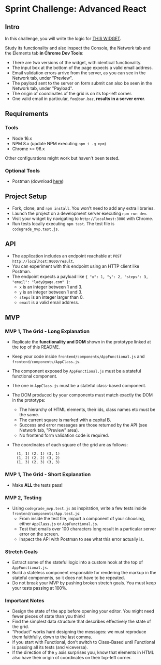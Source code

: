 # Sprint Challenge: Advanced React

## Intro

In this challenge, you will write the logic for [THIS WIDGET](https://advanced-react-grid.herokuapp.com/).

Study its functionality and also inspect the Console, the Network tab and the Elements tab **in Chrome Dev Tools**:

- There are two versions of the widget, with identical functionality.
- The input box at the bottom of the page expects a valid email address.
- Email validation errors arrive from the server, as you can see in the Network tab, under "Preview".
- The payload sent to the server on form submit can also be seen in the Network tab, under "Payload".
- The origin of coordinates of the grid is on its top-left corner.
- One valid email in particular, `foo@bar.baz`, **results in a server error**.

## Requirements

### Tools

- Node 16.x
- NPM 8.x (update NPM executing `npm i -g npm`)
- Chrome >= 96.x

Other configurations might work but haven't been tested.

### Optional Tools

- Postman (download [here](https://www.postman.com/downloads/))

## Project Setup

- Fork, clone, and `npm install`. You won't need to add any extra libraries.
- Launch the project on a development server executing `npm run dev`.
- Visit your widget by navigating to `http://localhost:3000` with Chrome.
- Run tests locally executing `npm test`. The test file is `codegrade_mvp.test.js`.

## API

- The application includes an endpoint reachable at `POST http://localhost:9000/result`.
- You can experiment with this endpoint using an HTTP client like Postman.
- The endpoint expects a payload like `{ "x": 1, "y": 2, "steps": 3, "email": "lady@gaga.com" }`:
  - `x` is an integer between 1 and 3.
  - `y` is an integer between 1 and 3.
  - `steps` is an integer larger than 0.
  - `email` is a valid email address.

## MVP

### MVP 1, The Grid - Long Explanation

- Replicate the **functionality and DOM** shown in the prototype linked at the top of this README.
- Keep your code inside `frontend/components/AppFunctional.js` and `frontend/components/AppClass.js`.
- The component exposed by `AppFunctional.js` must be a stateful functional component.
- The one in `AppClass.js` must be a stateful class-based component.
- The DOM produced by your components must match exactly the DOM in the prototype:
  - The hierarchy of HTML elements, their ids, class names etc must be the same.
  - The current square is marked with a capital B.
  - Success and error messages are those returned by the API (see Network tab, "Preview" area).
  - No frontend form validation code is required.
- The coordinates of each square of the grid are as follows:

  ```
    (1, 1) (2, 1) (3, 1)
    (1, 2) (2, 2) (3, 2)
    (1, 3) (2, 3) (3, 3)
  ```

### MVP 1, The Grid - Short Explanation

- Make **ALL** the tests pass!

### MVP 2, Testing

- Using `codegrade_mvp.test.js` as inspiration, write a few tests inside `frontend/components/App.test.js`:
  - From inside the test file, import a component of your choosing, either `AppClass.js` or `AppFunctional.js`.
  - Test that emails over 100 characters long result in a particular server error on the screen.
  - Inspect the API with Postman to see what this error actually is.

### Stretch Goals

- Extract some of the stateful logic into a custom hook at the top of `AppFunctional.js`.
- Build a stateless component responsible for rendering the markup in the stateful components, so it does not have to be repeated.
- Do not break your MVP by pushing broken stretch goals. You must keep your tests passing at 100%.

### Important Notes

- Design the state of the app before opening your editor. You might need fewer pieces of state than you think!
- Find the simplest data structure that describes effectively the state of the grid.
- "Product" works hard designing the messages: we must reproduce them faithfully, down to the last comma.
- If you start with Functional, don't switch to Class-Based until Functional is passing all its tests (and viceversa).
- If the direction of the `y` axis surprises you, know that elements in HTML also have their origin of coordinates on their top-left corner.

